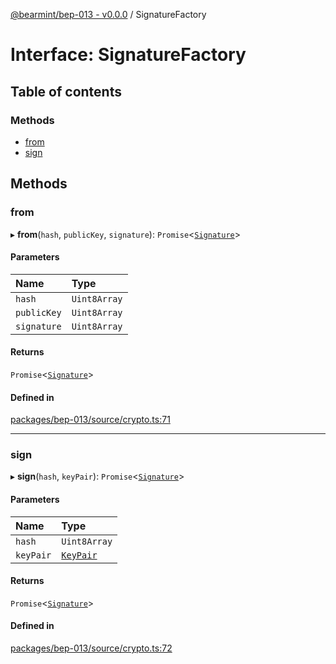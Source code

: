[@bearmint/bep-013 - v0.0.0](../README.md) / SignatureFactory

# Interface: SignatureFactory

## Table of contents

### Methods

- [from](SignatureFactory.md#from)
- [sign](SignatureFactory.md#sign)

## Methods

### from

▸ **from**(`hash`, `publicKey`, `signature`): `Promise`<[`Signature`](Signature.md)\>

#### Parameters

| Name | Type |
| :------ | :------ |
| `hash` | `Uint8Array` |
| `publicKey` | `Uint8Array` |
| `signature` | `Uint8Array` |

#### Returns

`Promise`<[`Signature`](Signature.md)\>

#### Defined in

[packages/bep-013/source/crypto.ts:71](https://github.com/bearmint/bearmint/blob/main/packages/bep-013/source/crypto.ts#L71)

___

### sign

▸ **sign**(`hash`, `keyPair`): `Promise`<[`Signature`](Signature.md)\>

#### Parameters

| Name | Type |
| :------ | :------ |
| `hash` | `Uint8Array` |
| `keyPair` | [`KeyPair`](KeyPair.md) |

#### Returns

`Promise`<[`Signature`](Signature.md)\>

#### Defined in

[packages/bep-013/source/crypto.ts:72](https://github.com/bearmint/bearmint/blob/main/packages/bep-013/source/crypto.ts#L72)
